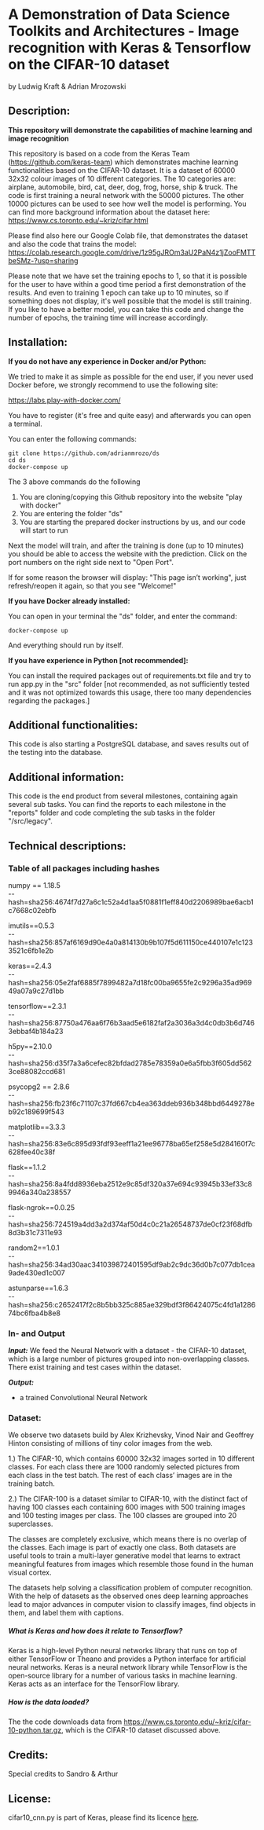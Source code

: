 # A Demonstration of Data Science Toolkits and Architectures - Image recognition with Keras & Tensorflow on the CIFAR-10 dataset
by Ludwig Kraft & Adrian Mrozowski

## Description: 

**This repository will demonstrate the capabilities of machine learning and image recognition**

This repository is based on a code from the Keras Team (https://github.com/keras-team) which demonstrates machine learning functionalities based on the CIFAR-10 dataset.
It is a dataset of 60000 32x32 colour images of 10 different categories.
The 10 categories are: airplane, automobile, bird, cat, deer, dog, frog, horse, ship & truck.
The code is first training a neural network with the 50000 pictures.
The other 10000 pictures can be used to see how well the model is performing.
You can find more background information about the dataset here:
https://www.cs.toronto.edu/~kriz/cifar.html

Please find also here our Google Colab file, that demonstrates the dataset and also the code that trains the model:
https://colab.research.google.com/drive/1z95gJROm3aU2PaN4z1jZooFMTTbeSMz-?usp=sharing

Please note that we have set the training epochs to 1, so that it is possible for the user to have within a good time period a first demonstration of the results.
And even to training 1 epoch can take up to 10 minutes, so if something does not display, it's well possible that the model is still training.
If you like to have a better model, you can take this code and change the number of epochs, the training time will increase accordingly.


## Installation:

**If you do not have any experience in Docker and/or Python:**

We tried to make it as simple as possible for the end user, if you never used Docker before, we strongly recommend to use the following site:

https://labs.play-with-docker.com/

You have to register (it's free and quite easy) and afterwards you can open a terminal.

You can enter the following commands:

```
git clone https://github.com/adrianmrozo/ds
cd ds
docker-compose up
```

The 3 above commands do the following 
1. You are cloning/copying this Github repository into the website "play with docker"
2. You are entering the folder "ds"
3. You are starting the prepared docker instructions by us, and our code will start to run

Next the model will train, and after the training is done (up to 10 minutes) you should be able to access the website with the prediction.
Click on the port numbers on the right side next to "Open Port".

If for some reason the browser will display:
"This page isn’t working", just refresh/reopen it again, so that you see "Welcome!"


**If you have Docker already installed:**

You can open in your terminal the "ds" folder, and enter the command:
```
docker-compose up
```
And everything should run by itself.

**If you have experience in Python [not recommended]:**

You can install the required packages out of requirements.txt file and try to run app.py in the "src" folder [not recommended, as not sufficiently tested and it was not optimized towards this usage, there too many dependencies regarding the packages.]


## Additional functionalities:

This code is also starting a PostgreSQL database, and saves results out of the testing into the database.


## Additional information:

This code is the end product from several milestones, containing again several sub tasks.
You can find the reports to each milestone in the "reports" folder and code completing the sub tasks in the folder "/src/legacy".


## Technical descriptions:


### Table of all packages including hashes

numpy == 1.18.5 \
    --hash=sha256:4674f7d27a6c1c52a4d1aa5f0881f1eff840d2206989bae6acb1c7668c02ebfb

imutils==0.5.3 \
    --hash=sha256:857af6169d90e4a0a814130b9b107f5d611150ce440107e1c1233521c6fb1e2b

keras==2.4.3 \
    --hash=sha256:05e2faf6885f7899482a7d18fc00ba9655fe2c9296a35ad96949a07a9c27d1bb

tensorflow==2.3.1 \
    --hash=sha256:87750a476aa6f76b3aad5e6182faf2a3036a3d4c0db3b6d7463ebbaf4b184a23

h5py==2.10.0 \
    --hash=sha256:d35f7a3a6cefec82bfdad2785e78359a0e6a5fbb3f605dd5623ce88082ccd681

psycopg2 == 2.8.6 \
    --hash=sha256:fb23f6c71107c37fd667cb4ea363ddeb936b348bbd6449278eb92c189699f543

matplotlib==3.3.3 \
    --hash=sha256:83e6c895d93fdf93eeff1a21ee96778ba65ef258e5d284160f7c628fee40c38f

flask==1.1.2 \
    --hash=sha256:8a4fdd8936eba2512e9c85df320a37e694c93945b33ef33c89946a340a238557

flask-ngrok==0.0.25 \
    --hash=sha256:724519a4dd3a2d374af50d4c0c21a26548737de0cf23f68dfb8d3b31c7311e93

random2==1.0.1 \
    --hash=sha256:34ad30aac341039872401595df9ab2c9dc36d0b7c077db1cea9ade430ed1c007

astunparse==1.6.3 \
    --hash=sha256:c2652417f2c8b5bb325c885ae329bdf3f86424075c4fd1a128674bc6fba4b8e8


### In- and Output

***Input:***
We feed the Neural Network with a dataset - the CIFAR-10 dataset, which is a large number of pictures grouped into non-overlapping classes. 
There exist training and test cases within the dataset.

***Output:*** 
- a trained Convolutional Neural Network

### Dataset:
We observe two datasets build by Alex Krizhevsky, Vinod Nair and Geoffrey Hinton consisting of millions of tiny color images from the web.

1.) The CIFAR-10, which contains 60000 32x32 images sorted in 10 different classes. For each class there are 1000 randomly selected pictures from each class in the test batch. The rest of each class’ images are in the training batch.

2.) The CIFAR-100 is a dataset similar to CIFAR-10, with the distinct fact of having 100 classes each containing 600 images with 500 training images and 100 testing images per class. The 100 classes are grouped into 20 superclasses.

The classes are completely exclusive, which means there is no overlap of the classes. Each image is part of exactly one class. Both datasets are useful tools to train a multi-layer generative model that learns to extract meaningful features from images which resemble those found in the human visual cortex.

The datasets help solving a classification problem of computer recognition. With the help of datasets as the observed ones deep learning approaches lead to major advances in computer vision to classify images, find objects in them, and label them with captions.

##### What is Keras and how does it relate to Tensorflow? 
Keras is a high-level Python neural networks library that runs on top of either TensorFlow or Theano and provides a Python interface for artificial neural networks. 
Keras is a neural network library while TensorFlow is the open-source library for a number of various tasks in machine learning. Keras acts as an interface for the TensorFlow library.

##### How is the data loaded?
The  the code downloads data from https://www.cs.toronto.edu/~kriz/cifar-10-python.tar.gz, which is the CIFAR-10 dataset discussed above.

## Credits: 
Special credits to Sandro & Arthur

## License:
cifar10_cnn.py is part of Keras, please find its licence [here](https://github.com/keras-team/keras/blob/master/LICENSE).
